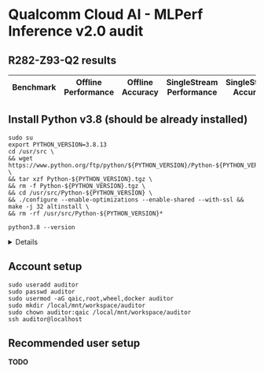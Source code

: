 # Qualcomm Cloud AI - MLPerf Inference v2.0 audit

## R282-Z93-Q2 results

| Benchmark | Offline Performance | Offline Accuracy | SingleStream Performance | SingleStream Accuracy | MultiStream Performance | MultiStream Accuracy |
| --------- | ------------------- | ---------------- | ------------------------ | --------------------- | ----------------------- | -------------------- |


## Install Python v3.8 (should be already installed)

```
sudo su
export PYTHON_VERSION=3.8.13
cd /usr/src \
&& wget https://www.python.org/ftp/python/${PYTHON_VERSION}/Python-${PYTHON_VERSION}.tgz \
&& tar xzf Python-${PYTHON_VERSION}.tgz \
&& rm -f Python-${PYTHON_VERSION}.tgz \
&& cd /usr/src/Python-${PYTHON_VERSION} \
&& ./configure --enable-optimizations --enable-shared --with-ssl && make -j 32 altinstall \
&& rm -rf /usr/src/Python-${PYTHON_VERSION}*
```

```
python3.8 --version
```

<details>
Python 3.8.13
</details>

## Account setup

```
sudo useradd auditor
sudo passwd auditor
sudo usermod -aG qaic,root,wheel,docker auditor
sudo mkdir /local/mnt/workspace/auditor
sudo chown auditor:qaic /local/mnt/workspace/auditor
ssh auditor@localhost
```

## Recommended user setup

**TODO**
